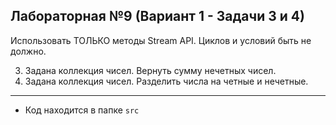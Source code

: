 ## Лабораторная №9 (Вариант 1 - Задачи 3 и 4)

Использовать ТОЛЬКО методы Stream API. Циклов и условий быть не должно.

3.	Задана коллекция чисел. Вернуть сумму нечетных чисел.
4.	Задана коллекция чисел. Разделить числа на четные и нечетные.

---

- Код находится в папке `src`